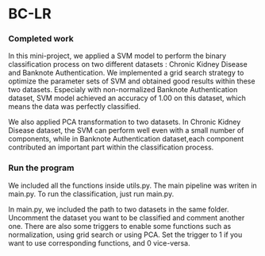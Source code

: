 # BC-LR

### Completed work
In this mini-project, we applied a SVM model to perform the binary classification process on two different datasets : Chronic Kidney Disease and Banknote Authentication. We implemented a grid search strategy to optimize the parameter sets of SVM and obtained good results within these two datasets. Especialy with non-normalized Banknote Authentication dataset, SVM model achieved an accuracy of 1.00 on this dataset, which means the data was perfectly classified.

We also applied PCA transformation to two datasets. In Chronic Kidney Disease dataset, the SVM can perform well even with a small number of components, while in Banknote Authentication dataset,each component contributed an important part within the classification process.

### Run the program
We included all the functions inside utils.py. The main pipeline was writen in main.py. To run the classification, just run main.py.

In main.py, we included the path to two datasets in the same folder. Uncomment the dataset you want to be classified and comment another one. There are also some triggers to enable some functions such as normalization, using grid search or using PCA. Set the trigger to 1 if you want to use corresponding functions, and 0 vice-versa.



